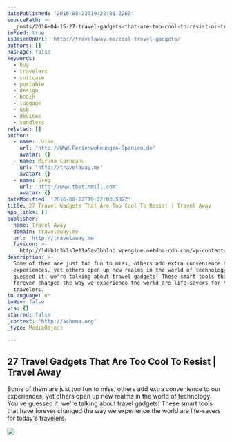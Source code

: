 ```yaml
---
datePublished: '2016-08-22T19:22:06.226Z'
sourcePath: >-
  _posts/2016-04-15-27-travel-gadgets-that-are-too-cool-to-resist-or-travel-away.md
inFeed: true
isBasedOnUrl: 'http://travelaway.me/cool-travel-gadgets/'
authors: []
hasPage: false
keywords:
  - buy
  - travelers
  - suitcase
  - portable
  - design
  - beach
  - luggage
  - usb
  - devices
  - sandless
related: []
author:
  - name: Luise
    url: 'http://WWW.Ferienwohnungen-Spanien.de'
    avatar: {}
  - name: Miruna Corneanu
    url: 'http://travelaway.me'
    avatar: {}
  - name: Greg
    url: 'http://www.thetinmill.com'
    avatar: {}
dateModified: '2016-08-22T19:22:03.582Z'
title: 27 Travel Gadgets That Are Too Cool To Resist | Travel Away
app_links: []
publisher:
  name: Travel Away
  domain: travelaway.me
  url: 'http://travelaway.me'
  favicon: >-
    http://1dib1q3k1s3e11a5av3bhlnb.wpengine.netdna-cdn.com/wp-content/uploads/2016/01/cropped-newfavta-192x192.png
description: >-
  Some of them are just too fun to miss, others add extra convenience to our
  experiences, yet others open up new realms in the world of technology. You've
  guessed it: we're talking about travel gadgets! These smart tools that have
  forever changed the way we experience the world are life-savers for today's
  travelers.
inLanguage: en
inNav: false
via: {}
starred: false
_context: 'http://schema.org'
_type: MediaObject

---
```

<article style=""><h1>27 Travel Gadgets That Are Too Cool To Resist | Travel Away</h1><p>Some of them are just too fun to miss, others add extra convenience to our experiences, yet others open up new realms in the world of technology. You've guessed it: we're talking about travel gadgets! These smart tools that have forever changed the way we experience the world are life-savers for today's travelers.</p><img src="https://s3-us-west-2.amazonaws.com/the-grid-img/p/f29e685343d4bb9c775e245ad0943de445b2df7c.jpg" /></article>